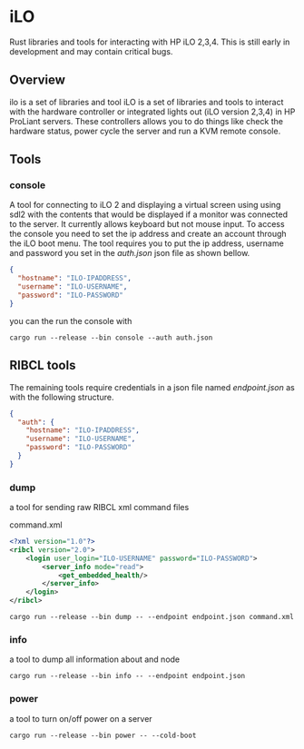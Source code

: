 # iLO

Rust libraries and tools for interacting with HP iLO 2,3,4.  This is still early in development and may contain critical bugs.

## Overview

ilo is a set of libraries and tool
iLO is a set of libraries and tools to interact with the hardware controller or integrated lights out
(iLO version 2,3,4) in HP ProLiant servers. These controllers allows you to do things like check the
hardware status, power cycle the server and run a KVM remote console.

## Tools

### console

A tool for connecting to iLO 2 and displaying a virtual screen using using sdl2 with the contents that
would be displayed if a monitor was connected to the server.  It currently allows keyboard but not mouse
input.  To access the console you need to set the ip address and create an account through the iLO boot menu.
The tool requires you to put the ip address, username and password you set in the *auth.json* json file
as shown bellow.

```json
{
  "hostname": "ILO-IPADDRESS",
  "username": "ILO-USERNAME",
  "password": "ILO-PASSWORD"
}
```

you can the run the console with

```
cargo run --release --bin console --auth auth.json
```

## RIBCL tools

The remaining tools require credentials in a json file named *endpoint.json* as with the following structure.

```json
{
  "auth": {
    "hostname": "ILO-IPADDRESS",
    "username": "ILO-USERNAME",
    "password": "ILO-PASSWORD"
  }
}
```

### dump

a tool for sending raw RIBCL xml command files

command.xml
```xml
<?xml version="1.0"?>
<ribcl version="2.0">
    <login user_login="ILO-USERNAME" password="ILO-PASSWORD">
        <server_info mode="read">
            <get_embedded_health/>
        </server_info>
    </login>
</ribcl>
```

```
cargo run --release --bin dump -- --endpoint endpoint.json command.xml
```

### info
a tool to dump all information about and node

```
cargo run --release --bin info -- --endpoint endpoint.json
```

### power
a tool to turn on/off power on a server

```
cargo run --release --bin power -- --cold-boot
```